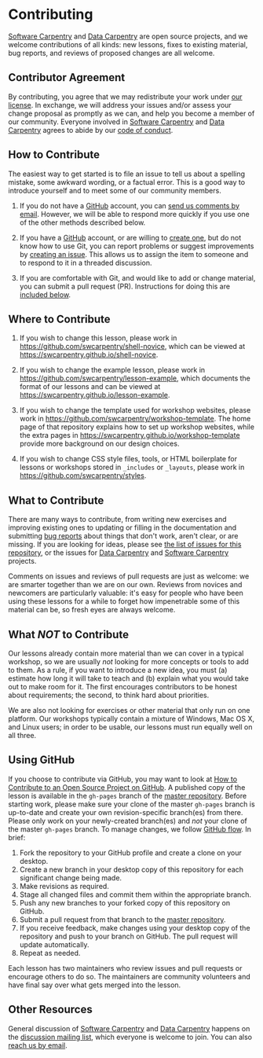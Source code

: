# Contributing

[Software Carpentry][swc-site] and [Data Carpentry][dc-site] are open source projects, and we welcome contributions of all kinds: new lessons, fixes to existing material, bug reports, and reviews of proposed changes are all welcome.

## Contributor Agreement

By contributing, you agree that we may redistribute your work under [our license](LICENSE.md). In exchange, we will address your issues and/or assess your change proposal as promptly as we can, and help you become a member of our community. Everyone involved in [Software Carpentry][swc-site] and [Data Carpentry][dc-site] agrees to abide by our [code of conduct](CONDUCT.md).

## How to Contribute

The easiest way to get started is to file an issue to tell us about a spelling mistake, some awkward wording, or a factual error. This is a good way to introduce yourself and to meet some of our community members.

1.  If you do not have a [GitHub][github] account, you can [send us comments by email][contact].
However, we will be able to respond more quickly if you use one of the other methods described below.

2.  If you have a [GitHub][github] account, or are willing to [create one][github-join], but do not know how to use Git, you can report problems or suggest improvements by [creating an issue][issues]. This allows us to assign the item to someone and to respond to it in a threaded discussion.

3.  If you are comfortable with Git, and would like to add or change material, you can submit a pull request (PR). Instructions for doing this are [included below](#using-github).

## Where to Contribute

1.  If you wish to change this lesson, please work in <https://github.com/swcarpentry/shell-novice>, which can be viewed at <https://swcarpentry.github.io/shell-novice>.

2.  If you wish to change the example lesson, please work in <https://github.com/swcarpentry/lesson-example>, which documents the format of our lessons and can be viewed at <https://swcarpentry.github.io/lesson-example>.

3.  If you wish to change the template used for workshop websites, please work in <https://github.com/swcarpentry/workshop-template>. The home page of that repository explains how to set up workshop websites, while the extra pages in <https://swcarpentry.github.io/workshop-template> provide more background on our design choices.

4.  If you wish to change CSS style files, tools, or HTML boilerplate for lessons or workshops stored in `_includes` or `_layouts`, please work in <https://github.com/swcarpentry/styles>.

## What to Contribute

There are many ways to contribute, from writing new exercises and improving existing ones to updating or filling in the documentation and submitting [bug reports][issues] about things that don't work, aren't clear, or are missing. If you are looking for ideas, please see [the list of issues for this repository][issues], or the issues for [Data Carpentry][dc-issues] and [Software Carpentry][swc-issues] projects.

Comments on issues and reviews of pull requests are just as welcome: we are smarter together than we are on our own. Reviews from novices and newcomers are particularly valuable: it's easy for people who have been using these lessons for a while to forget how impenetrable some of this material can be, so fresh eyes are always welcome.

## What *NOT* to Contribute

Our lessons already contain more material than we can cover in a typical workshop, so we are usually *not* looking for more concepts or tools to add to them. As a rule, if you want to introduce a new idea, you must (a) estimate how long it will take to teach and (b) explain what you would take out to make room for it. The first encourages contributors to be honest about requirements; the second, to think hard about priorities.

We are also not looking for exercises or other material that only run on one platform. Our workshops typically contain a mixture of Windows, Mac OS X, and Linux users; in order to be usable, our lessons must run equally well on all three.

## Using GitHub

If you choose to contribute via GitHub, you may want to look at [How to Contribute to an Open Source Project on GitHub][how-contribute]. A published copy of the lesson is available in the `gh-pages` branch of the [master repository][repo]. Before starting work, please make sure your clone of the master `gh-pages` branch is up-to-date and create your own revision-specific branch(es) from there. Please only work on your newly-created branch(es) and *not* your clone of the master `gh-pages` branch. To manage changes, we follow [GitHub flow][github-flow]. In brief:

1.  Fork the repository to your GitHub profile and create a clone on your desktop.
2.  Create a new branch in your desktop copy of this repository for each significant change being made.
3.  Make revisions as required.
4.  Stage all changed files and commit them within the appropriate branch.
5.  Push any new branches to your forked copy of this repository on GitHub.
6.  Submit a pull request from that branch to the [master repository][repo].
7.  If you receive feedback, make changes using your desktop copy of the repository and push to your branch on GitHub. The pull request will update automatically.
8.  Repeat as needed.

Each lesson has two maintainers who review issues and pull requests or encourage others to do so. The maintainers are community volunteers and have final say over what gets merged into the lesson.

## Other Resources

General discussion of [Software Carpentry][swc-site] and [Data Carpentry][dc-site] happens on the [discussion mailing list][discuss-list], which everyone is welcome to join. You can also [reach us by email][contact].

[contact]: mailto:admin@software-carpentry.org
[dc-issues]: https://github.com/issues?q=user%3Adatacarpentry
[dc-lessons]: http://datacarpentry.org/lessons/
[dc-site]: http://datacarpentry.org/
[discuss-list]: http://lists.software-carpentry.org/listinfo/discuss
[github]: http://github.com
[github-flow]: https://guides.github.com/introduction/flow/
[github-join]: https://github.com/join
[how-contribute]: https://egghead.io/series/how-to-contribute-to-an-open-source-project-on-github
[issues]: https://github.com/swcarpentry/shell-novice/issues
[repo]: https://github.com/swcarpentry/shell-novice
[swc-issues]: https://github.com/issues?q=user%3Aswcarpentry
[swc-lessons]: http://software-carpentry.org/lessons/
[swc-site]: http://software-carpentry.org/
